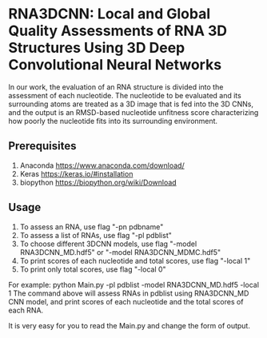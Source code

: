 # RNA3DCNN: Local and Global Quality Assessments of RNA 3D Structures Using 3D Deep Convolutional Neural Networks

In our work, the evaluation of an RNA structure is divided into the assessment of each nucleotide. The nucleotide to be evaluated and its surrounding atoms are treated as a 3D image that is fed into the 3D CNNs, and the output is an RMSD-based nucleotide unfitness score characterizing how poorly the nucleotide fits into its surrounding environment.

## Prerequisites
1. Anaconda https://www.anaconda.com/download/
2. Keras https://keras.io/#installation
3. biopython https://biopython.org/wiki/Download

## Usage

1. To assess an RNA, use flag "-pn pdbname" 
2. To assess a list of RNAs, use flag "-pl pdblist"
3. To choose different 3DCNN models, use flag "-model RNA3DCNN_MD.hdf5" or "-model RNA3DCNN_MDMC.hdf5"
4. To print scores of each nucleotide and total scores, use flag "-local 1"
5. To print only total scores, use flag "-local 0"

For example:
python Main.py -pl pdblist -model RNA3DCNN_MD.hdf5 -local 1
The command above will assess RNAs in pdblist using RNA3DCNN_MD CNN model, and print scores of each nucleotide and the total scores of each RNA.

It is very easy for you to read the Main.py and change the form of output.

